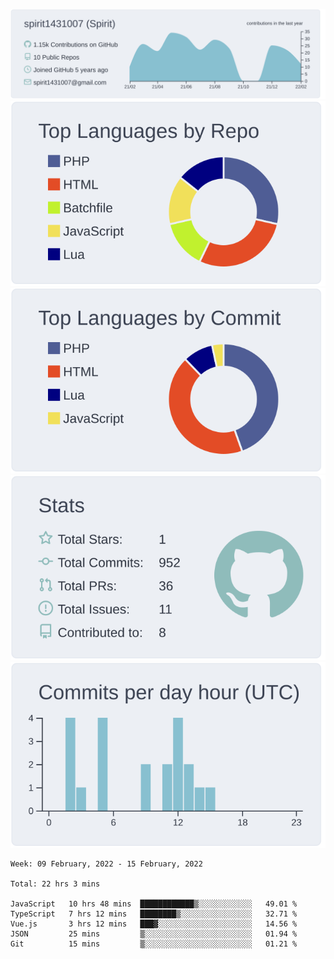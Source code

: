 [![](https://raw.githubusercontent.com/spirit1431007/spirit1431007/master/profile-summary-card-output/nord_bright/0-profile-details.svg)](https://git.io/spiritx)
[![](https://raw.githubusercontent.com/spirit1431007/spirit1431007/master/profile-summary-card-output/nord_bright/1-repos-per-language.svg)](https://git.io/spiritx) [![](https://raw.githubusercontent.com/spirit1431007/spirit1431007/master/profile-summary-card-output/nord_bright/2-most-commit-language.svg)](https://git.io/spiritx)
[![](https://raw.githubusercontent.com/spirit1431007/spirit1431007/master/profile-summary-card-output/nord_bright/3-stats.svg)](https://git.io/spiritx) [![](https://raw.githubusercontent.com/spirit1431007/spirit1431007/master/profile-summary-card-output/nord_bright/4-productive-time.svg)](https://git.io/spiritx)

<!--START_SECTION:waka-->
```text
Week: 09 February, 2022 - 15 February, 2022

Total: 22 hrs 3 mins

JavaScript   10 hrs 48 mins  ████████████▒░░░░░░░░░░░░   49.01 % 
TypeScript   7 hrs 12 mins   ████████▒░░░░░░░░░░░░░░░░   32.71 % 
Vue.js       3 hrs 12 mins   ███▓░░░░░░░░░░░░░░░░░░░░░   14.56 % 
JSON         25 mins         ▒░░░░░░░░░░░░░░░░░░░░░░░░   01.94 % 
Git          15 mins         ▒░░░░░░░░░░░░░░░░░░░░░░░░   01.21 % 
```
<!--END_SECTION:waka-->
